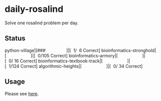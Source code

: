 # daily-rosalind
Solve one rosalind problem per day.

## Status
python-village|[###&nbsp;&nbsp;&nbsp;&nbsp;&nbsp;&nbsp;&nbsp;&nbsp;&nbsp;&nbsp;&nbsp;&nbsp;&nbsp;&nbsp;&nbsp;&nbsp;&nbsp;]|[&nbsp;&nbsp;1/&nbsp;&nbsp;6&nbsp;Correct]
bioinformatics-stronghold|[&nbsp;&nbsp;&nbsp;&nbsp;&nbsp;&nbsp;&nbsp;&nbsp;&nbsp;&nbsp;&nbsp;&nbsp;&nbsp;&nbsp;&nbsp;&nbsp;&nbsp;&nbsp;&nbsp;&nbsp;]|[&nbsp;&nbsp;0/105&nbsp;Correct]
bioinformatics-armory|[&nbsp;&nbsp;&nbsp;&nbsp;&nbsp;&nbsp;&nbsp;&nbsp;&nbsp;&nbsp;&nbsp;&nbsp;&nbsp;&nbsp;&nbsp;&nbsp;&nbsp;&nbsp;&nbsp;&nbsp;]|[&nbsp;&nbsp;0/&nbsp;16&nbsp;Correct]
bioinformatics-textbook-track|[&nbsp;&nbsp;&nbsp;&nbsp;&nbsp;&nbsp;&nbsp;&nbsp;&nbsp;&nbsp;&nbsp;&nbsp;&nbsp;&nbsp;&nbsp;&nbsp;&nbsp;&nbsp;&nbsp;&nbsp;]|[&nbsp;&nbsp;1/124&nbsp;Correct]
algorithmic-heights|[&nbsp;&nbsp;&nbsp;&nbsp;&nbsp;&nbsp;&nbsp;&nbsp;&nbsp;&nbsp;&nbsp;&nbsp;&nbsp;&nbsp;&nbsp;&nbsp;&nbsp;&nbsp;&nbsp;&nbsp;]|[&nbsp;&nbsp;0/&nbsp;34&nbsp;Correct]

## Usage
Please see [here](./usage).
